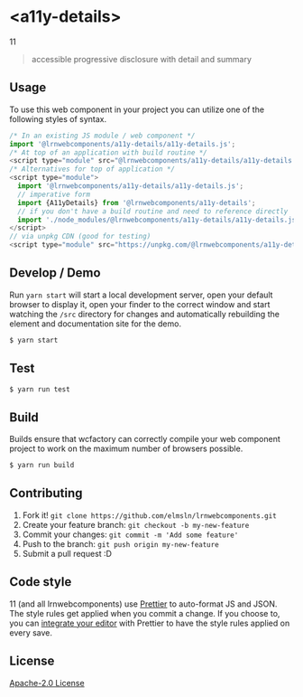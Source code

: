 # &lt;a11y-details&gt;

11
> accessible progressive disclosure with detail and summary

## Usage
To use this web component in your project you can utilize one of the following styles of syntax.

```js
/* In an existing JS module / web component */
import '@lrnwebcomponents/a11y-details/a11y-details.js';
/* At top of an application with build routine */
<script type="module" src="@lrnwebcomponents/a11y-details/a11y-details.js"></script>
/* Alternatives for top of application */
<script type="module">
  import '@lrnwebcomponents/a11y-details/a11y-details.js';
  // imperative form
  import {A11yDetails} from '@lrnwebcomponents/a11y-details';
  // if you don't have a build routine and need to reference directly
  import './node_modules/@lrnwebcomponents/a11y-details/a11y-details.js';
</script>
// via unpkg CDN (good for testing)
<script type="module" src="https://unpkg.com/@lrnwebcomponents/a11y-details/a11y-details.js"></script>
```

## Develop / Demo
Run `yarn start` will start a local development server, open your default browser to display it, open your finder to the correct window and start watching the `/src` directory for changes and automatically rebuilding the element and documentation site for the demo.
```bash
$ yarn start
```

## Test

```bash
$ yarn run test
```

## Build
Builds ensure that wcfactory can correctly compile your web component project to
work on the maximum number of browsers possible.
```bash
$ yarn run build
```

## Contributing

1. Fork it! `git clone https://github.com/elmsln/lrnwebcomponents.git`
2. Create your feature branch: `git checkout -b my-new-feature`
3. Commit your changes: `git commit -m 'Add some feature'`
4. Push to the branch: `git push origin my-new-feature`
5. Submit a pull request :D

## Code style

11 (and all lrnwebcomponents) use [Prettier][prettier] to auto-format JS and JSON.  The style rules get applied when you commit a change.  If you choose to, you can [integrate your editor][prettier-ed] with Prettier to have the style rules applied on every save.

[prettier]: https://github.com/prettier/prettier/
[prettier-ed]: https://github.com/prettier/prettier/#editor-integration
[polyserve]: https://github.com/Polymer/polyserve
[web-component-tester]: https://github.com/Polymer/web-component-tester

## License
[Apache-2.0 License](http://opensource.org/licenses/Apache-2.0)